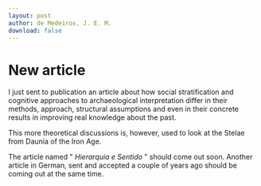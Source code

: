 ```yaml
---
layout: post
author: de Medeiros, J. E. M.
download: false
---
```

# New article
I just sent to publication an article about how social stratification and cognitive approaches to archaeological interpretation differ in their methods, approach, structural assumptions and even in their concrete results in improving real knowledge about the past.


This more theoretical discussions is, however, used to look at the Stelae from Daunia of the Iron Age.

The article named " *Hierarquia e Sentido* " should come out soon. Another article in German, sent and accepted a couple of years ago should be coming out at the same time. 
